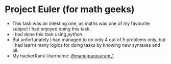 #  Project Euler (for math geeks)
- This task was an intesting one, as maths was one of my favourite subject I had enjoyed doing this task.
- I had done this task using *python*. 
- But unfortunately I had managed to do only 4 out of 5 problems only, but I had learnt many logics for doing tasks by knowing new syntaxes and all.
- My hackerRank Username: [@manojparasuram_1](https://www.hackerrank.com/manojparasuram_1)

